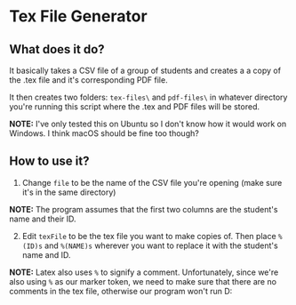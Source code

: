 # Tex File Generator

## What does it do?
It basically takes a CSV file of a group of students and creates a a copy of
the .tex file and it's corresponding PDF file. 

It then creates two folders: `tex-files\` and `pdf-files\` in whatever
directory you're running this script where the .tex and PDF files will be stored.

**NOTE:** I've only tested this on Ubuntu so I don't know how it would work
on Windows. I think macOS should be fine too though?

## How to use it?
1. Change `file` to be the name of the CSV file you're opening (make sure it's in the same
directory)

**NOTE:** The program assumes that the first two columns are the student's name and
their ID.

2. Edit `texFile` to be the tex file you want to make copies of.
Then place `%(ID)s` and `%(NAME)s` wherever you want to replace it with the student's name
and ID.

**NOTE:** Latex also uses `%` to signify a comment. Unfortunately, since we're also using
`%` as our marker token, we need to make sure that there are no comments in the tex file,
otherwise our program won't run D:





